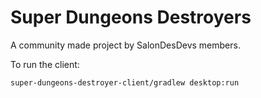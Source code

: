 # Super Dungeons Destroyers

A community made project by SalonDesDevs members.

To run the client:

```
super-dungeons-destroyer-client/gradlew desktop:run
```


